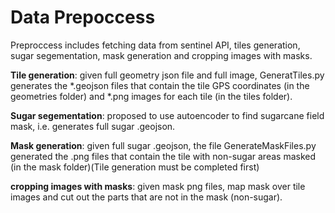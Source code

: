 # Data Prepoccess

Preproccess includes fetching data from sentinel API, tiles generation, sugar segementation, mask generation and cropping images with masks. 



**Tile generation**: given full geometry json file and full image, GeneratTiles.py generates the *.geojson files that contain the tile GPS coordinates (in the geometries folder) and  *.png images for each tile (in the tiles folder).  

**Sugar segementation**: proposed to use autoencoder to find sugarcane field mask, i.e. generates full sugar .geojson.  


**Mask generation**: given full sugar .geojson, the file GenerateMaskFiles.py generated the .png files that contain the tile with non-sugar areas masked (in the mask folder)(Tile generation must be completed first)
 
 
**cropping images with masks**: given mask png files, map mask over tile images and cut out the parts that are not in the mask (non-sugar).

